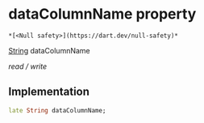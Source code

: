 


# dataColumnName property




    *[<Null safety>](https://dart.dev/null-safety)*


[String](https://api.flutter.dev/flutter/dart-core/String-class.html) dataColumnName
  
_read / write_






## Implementation

```dart
late String dataColumnName;


```







